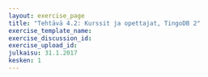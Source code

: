 ```yaml
---
layout: exercise_page
title: "Tehtävä 4.2: Kurssit ja opettajat, TingoDB 2"
exercise_template_name: 
exercise_discussion_id: 
exercise_upload_id: 
julkaisu: 31.1.2017
kesken: 1
---
```

